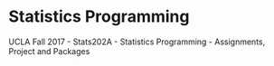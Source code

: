 # Statistics Programming

UCLA Fall 2017 - Stats202A - Statistics Programming - Assignments, Project and Packages
